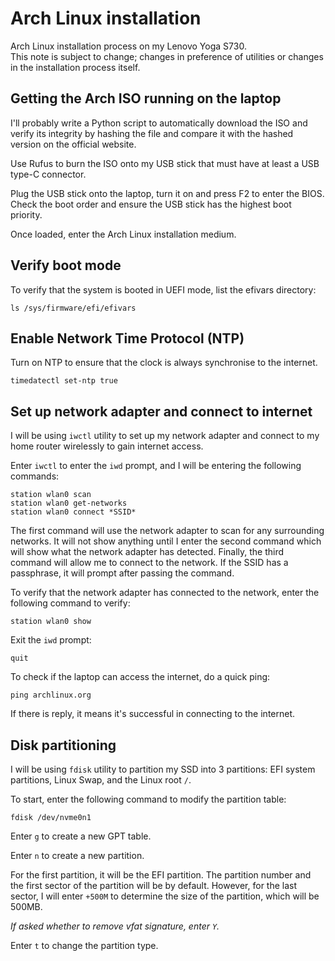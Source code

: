 # Arch Linux installation

Arch Linux installation process on my Lenovo Yoga S730.  
This note is subject to change; changes in preference of utilities or changes in the installation process itself.

## Getting the Arch ISO running on the laptop

I'll probably write a Python script to automatically download the ISO and verify its integrity by hashing the file and compare it with the hashed version on the official website.

Use Rufus to burn the ISO onto my USB stick that must have at least a USB type-C connector. 

Plug the USB stick onto the laptop, turn it on and press F2 to enter the BIOS. Check the boot order and ensure the USB stick has the highest boot priority.

Once loaded, enter the Arch Linux installation medium.

## Verify boot mode

To verify that the system is booted in UEFI mode, list the efivars directory:

    ls /sys/firmware/efi/efivars

## Enable Network Time Protocol (NTP)

Turn on NTP to ensure that the clock is always synchronise to the internet.

    timedatectl set-ntp true
  
## Set up network adapter and connect to internet

I will be using `iwctl` utility to set up my network adapter and connect to my home router wirelessly to gain internet access.

Enter `iwctl` to enter the `iwd` prompt, and I will be entering the following commands:

    station wlan0 scan
    station wlan0 get-networks
    station wlan0 connect *SSID*

The first command will use the network adapter to scan for any surrounding networks. It will not show anything until I enter the second command which will show what the network adapter has detected. Finally, the third command will allow me to connect to the network. If the SSID has a passphrase, it will prompt after passing the command.

To verify that the network adapter has connected to the network, enter the following command to verify:

    station wlan0 show

Exit the `iwd` prompt:

    quit

To check if the laptop can access the internet, do a quick ping:

    ping archlinux.org

If there is reply, it means it's successful in connecting to the internet.

## Disk partitioning

I will be using `fdisk` utility to partition my SSD into 3 partitions: EFI system partitions, Linux Swap, and the Linux root `/`.

To start, enter the following command to modify the partition table:

    fdisk /dev/nvme0n1

Enter `g` to create a new GPT table.

Enter `n` to create a new partition. 

For the first partition, it will be the EFI partition. The partition number and the first sector of the partition will be by default. However, for the last sector, I will enter `+500M` to determine the size of the partition, which will be 500MB.

*If asked whether to remove vfat signature, enter `Y`.*

Enter `t` to change the partition type.
